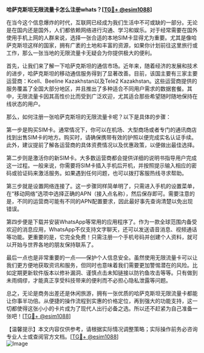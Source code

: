 **哈萨克斯坦无限流量卡怎么注册whats？[[TG💪+ @esim1088](https://t.me/s/esim1088)]**

在当今这个信息爆炸的时代，互联网已经成为我们生活中不可或缺的一部分。无论是在国内还是国外，人们都依赖网络进行沟通、学习和娱乐。对于经常需要在国外使用手机上网的人群来说，选择一张合适的本地SIM卡显得尤为重要。尤其是像哈萨克斯坦这样的国家，拥有广袤的土地和丰富的资源，如果你计划前往这里旅行或工作，那么一张当地的无限流量卡无疑会为你提供极大的便利。

首先，让我们来了解一下哈萨克斯坦的通信市场。近年来，随着经济的发展和技术的进步，哈萨克斯坦的移动通信服务得到了显著改善。目前，该国主要有三家主要运营商：Kcell、Beeline Kazakhstan以及Tele2 Kazakhstan。这些运营商提供的服务覆盖了全国大部分地区，并且推出了多种适合不同用户需求的数据套餐。其中，无限流量卡因其高性价比而受到广泛欢迎，尤其适合那些希望随时随地保持在线状态的用户。

那么，如何注册一张哈萨克斯坦的无限流量卡呢？以下是具体的步骤：

第一步是购买SIM卡。通常情况下，你可以在机场、大型商场或者专门的通讯商店找到出售SIM卡的地方。购买时，请确保携带有效的护照以便完成实名认证手续。此外，建议提前了解各运营商的具体资费情况以及优惠政策，以便做出最佳选择。

第二步则是激活你的新SIM卡。大多数运营商都会提供详细的说明书指导用户完成这一过程。一般来说，你需要将SIM卡插入手机后开机，并按照提示输入相应的密码或验证码来激活服务。如果遇到任何问题，也可以拨打客服热线寻求帮助。

第三步就是设置网络连接了。这一步骤同样简单明了，只需进入手机的设置菜单，在“移动网络”选项中选择正确的APN（接入点名称），然后保存即可。需要注意的是，不同的运营商可能有不同的APN配置要求，因此最好事先查询清楚以免出现错误。

第四步便是下载并安装WhatsApp等常用的应用程序了。作为一款全球范围内备受欢迎的消息应用，WhatsApp不仅支持文字聊天，还可以发送语音消息、视频通话等功能。更重要的是，它完全免费！只需注册一个手机号码并创建个人资料，就可以开始与世界各地的朋友保持联系了。

最后一点也是非常重要的一点——保护个人信息安全。虽然使用无限流量卡可以让我们更方便地获取资讯和服务，但同时也意味着我们需要更加警惕潜在的风险。比如定期更新软件版本以修补漏洞、谨慎点击未知链接以防钓鱼攻击等等。只有做到未雨绸缪，才能真正享受科技带来的便利而不必担心隐私泄露等问题。

总之，无论是商务出差还是休闲旅游，拥有一张优质的哈萨克斯坦无限流量卡都能让你事半功倍。从便捷的操作流程到实惠的价格定位，再到强大的功能支持，这一切都使得这张小小的卡片成为了现代人出行必备之选。所以还不赶紧为自己准备一张吧！[[TG💪+ @esim1088](https://t.me/s/esim1088)]

【温馨提示】本文内容仅供参考，请根据实际情况调整策略；实际操作前务必咨询专业人士或查阅官方文档。[[TG💪+ @esim1088](https://t.me/s/esim1088)]  
![Image](https://i.postimg.cc/4NQfJmqS/Snipaste-2025-05-13-00-14-12.png)